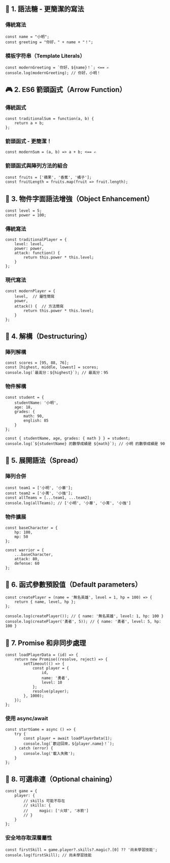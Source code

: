## 🌟 1. 語法糖 - 更簡潔的寫法

### 傳統寫法

```
const name = "小明";
const greeting = "你好，" + name + "！";
```

### 模板字符串（Template Literals）

```
const modernGreeting = `你好，${name}！`; <== ✍️
console.log(modernGreeting); // 你好，小明！
```

## 🎮 2. ES6 箭頭函式（Arrow Function）

### 傳統函式

```
const traditionalSum = function(a, b) {
    return a + b;
};
```

### 箭頭函式 - 更簡潔！

```
const modernSum = (a, b) => a + b; <== ✍️
```

### 箭頭函式與陣列方法的組合

```
const fruits = ['蘋果', '香蕉', '橘子'];
const fruitLength = fruits.map(fruit => fruit.length);
```

## 🎲 3. 物件字面語法增強（Object Enhancement）

```
const level = 5;
const power = 100;
```

### 傳統寫法

```
const traditionalPlayer = {
    level: level,
    power: power,
    attack: function() {
        return this.power * this.level;
    }
};
```

### 現代寫法

```
const modernPlayer = {
    level,  // 屬性簡寫
    power,
    attack() {  // 方法簡寫
        return this.power * this.level;
    }
};
```

## 🎯 4. 解構（Destructuring）

### 陣列解構

```
const scores = [95, 88, 76];
const [highest, middle, lowest] = scores;
console.log(`最高分：${highest}`); // 最高分：95
```

### 物件解構

```
const student = {
    studentName: '小明',
    age: 18,
    grades: {
        math: 90,
        english: 85
    }
};

const { studentName, age, grades: { math } } = student;
console.log(`${studentName} 的數學成績是 ${math}`); // 小明 的數學成績是 90
```

## 🎨 5. 展開語法（Spread）

### 陣列合併

```
const team1 = ['小明', '小華'];
const team2 = ['小菁', '小強'];
const allTeams = [...team1, ...team2];
console.log(allTeams); // ['小明', '小華', '小菁', '小強']
```

### 物件擴展

```
const baseCharacter = {
    hp: 100,
    mp: 50
};

const warrior = {
    ...baseCharacter,
    attack: 80,
    defense: 60
};
```

## 🎁 6. 函式參數預設值（Default parameters）

```
const createPlayer = (name = '無名英雄', level = 1, hp = 100) => {
    return { name, level, hp };
};

console.log(createPlayer()); // { name: '無名英雄', level: 1, hp: 100 }
console.log(createPlayer('勇者', 5)); // { name: '勇者', level: 5, hp: 100 }
```

## 🌈 7. Promise 和非同步處理

```
const loadPlayerData = (id) => {
    return new Promise((resolve, reject) => {
        setTimeout(() => {
            const player = {
                id,
                name: '勇者',
                level: 10
            };
            resolve(player);
        }, 1000);
    });
};
```

### 使用 async/await

```
const startGame = async () => {
    try {
        const player = await loadPlayerData(1);
        console.log(`歡迎回來，${player.name}！`);
    } catch (error) {
        console.log('載入失敗');
    }
};
```

## 🎵 8. 可選串連（Optional chaining）

```
const game = {
    player: {
        // skills 可能不存在
        // skills: {
        //     magic: ['火球', '冰箭']
        // }
    }
};
```

### 安全地存取深層屬性

```
const firstSkill = game.player?.skills?.magic?.[0] ?? '尚未學習技能';
console.log(firstSkill); // 尚未學習技能
```